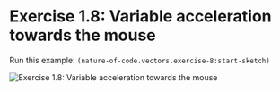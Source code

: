 # Exercise 1.8: Variable acceleration towards the mouse

Run this example: `(nature-of-code.vectors.exercise-8:start-sketch)`

![Exercise 1.8: Variable acceleration towards the mouse](https://raw.githubusercontent.com/mark-gerarts/nature-of-code/master/screenshots/Exercise%201.8%3A%20Variable%20acceleration%20towards%20the%20mouse.gif)